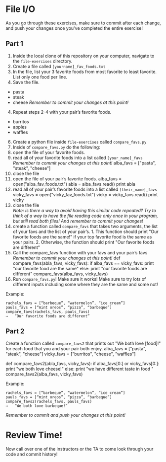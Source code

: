 # File I/O

As you go through these exercises, make sure to commit after each change, and push your changes once you've completed the entire exercise!

## Part 1

1. Inside the local clone of this repository on your computer, navigate to the `file-exercises` directory.
2. Create a file called `[yourname]_fav_foods.txt`
3. In the file, list your 3 favorite foods from most favorite to least favorite. List only one food per line. 
5. Save the file.
- pasta
- steak
- cheese 
*Remember to commit your changes at this point!*
4. Repeat steps 2-4 with your pair’s favorite foods.
- burritos
- apples
- waffles 
6. Create a python file inside `file-exercises` called `compare_favs.py`
7. Inside of `compare_favs.py` do the following:
  1. open the file of your favorite foods.
  2. read all of your favorite foods into a list called `[your_name]_favs` <br>  *Remember to commit your changes at this point!* 
alba_favs = ["pasta", "steak", "cheese"] 
  3. close the file
  4. open the file of your pair’s favorite foods.
alba_favs = open("alba_fav_foods.txt")
abla = alba_favs.read() 
print abla
  5. read all of your pair’s favorite foods into a list called `[their_name]_favs` 
vicky_favs = open("vicky_fav_foods.txt")
vicky = vicky_favs.read()
print vicky 
  6. close the file <br> *Note: is there a way to avoid having this similar code repeated?  Try to think of a way to have the file reading code only once in your program, but still read both files! And remember to commit your changes!*
  7. create a function called `compare_favs` that takes two arguments, the list of your favs and the list of your pair’s. 
    1. This function should print "Our favorite foods are the same!" if your top favorite food is the same as your pairs.
    2. Otherwise, the function should print "Our favorite foods are different"
  8. Call the compare_favs function with your favs and your pair’s favs <br>*Remember to commit your changes at this point!*
def compare_favs(abla_favs, vicky_favs): 
	if alba_favs == vicky_favs: 
		print "our favorite food are the same" 
	else:
		print "our favorite foods are different"
compare_favs(alba_favs, vicky_favs)
9. Run `compare_favs.py`! Make sure it works!  Make sure to try lots of different inputs including some where they are the same and some not!

Example:
```
rachels_favs = [“barbeque”, “watermelon”, “ice cream”]
pauls_favs = [“mint oreos”, “pizza”, “barbeque”]
compare_favs(rachels_favs, pauls_favs)
⇒	“Our favorite foods are different”
```

## Part 2
Create a function called `compare_favs2` that prints out "We both love [food]!" for each food that you and your pair both enjoy.
alba_favs = ["pasta", "steak", "cheese"]
vicky_favs = ["burritos", "cheese", "waffles"] 

def compare_favs2(abla_favs, vicky_favs): 
	if alba_favs[0:] or vicky_favs[0:]: 
		print "we both love cheese!" 
	else:
		print "we have different taste in food  "
compare_favs2(alba_favs, vicky_favs)



Example:
```
rachels_favs = [“barbeque”, “watermelon”, “ice cream”]
pauls_favs = [“mint oreos”, “pizza”, “barbeque”]
compare_favs2(rachels_favs, pauls_favs)
⇒	“We both love barbeque!”
```
*Remember to commit and push your changes at this point!*

# Review Time!

Now call over one of the instructors or the TA to come look through your code and commit history! 
